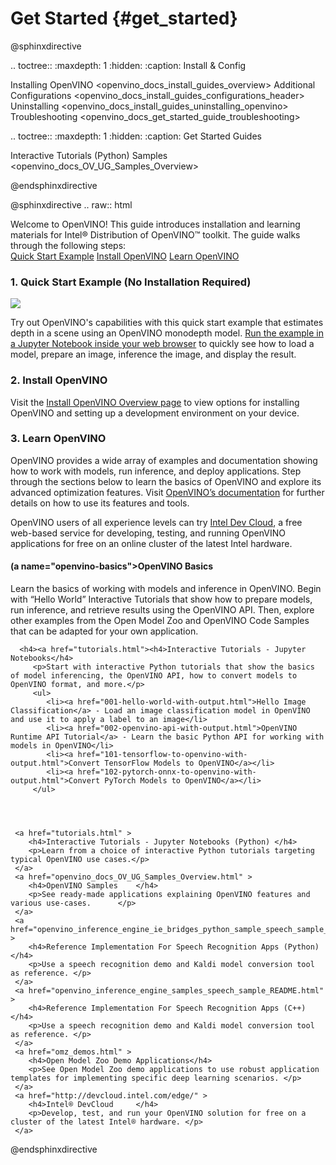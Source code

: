 # Get Started {#get_started}

@sphinxdirective

.. toctree::
   :maxdepth: 1
   :hidden:
   :caption: Install & Config
   
   Installing OpenVINO <openvino_docs_install_guides_overview>
   Additional Configurations <openvino_docs_install_guides_configurations_header>
   Uninstalling <openvino_docs_install_guides_uninstalling_openvino>
   Troubleshooting <openvino_docs_get_started_guide_troubleshooting>
   
.. toctree::
   :maxdepth: 1
   :hidden:
   :caption: Get Started Guides
   
   Interactive Tutorials (Python) <tutorials>
   Samples <openvino_docs_OV_UG_Samples_Overview>


@endsphinxdirective
 
@sphinxdirective
.. raw:: html

   <link rel="stylesheet" type="text/css" href="_static/css/getstarted_style.css">
   
   <p id="GSG_introtext">Welcome to OpenVINO! This guide introduces installation and learning materials for Intel® Distribution of OpenVINO™ toolkit. The guide walks through the following steps:<br />
     <a href="https://mybinder.org/v2/gh/openvinotoolkit/openvino_notebooks/HEAD?filepath=notebooks%2F201-vision-monodepth%2F201-vision-monodepth.ipynb" >Quick Start Example</a>
     <a href="openvino_docs_install_guides_overview.html" >Install OpenVINO</a>
     <a href="#learn-openvino" >Learn OpenVINO</a>
   </p>
   <div style="clear:both;"> </div> 
   
   <h3><a name="quick-start-example">1. Quick Start Example (No Installation Required)</a></h3>
   
   <img src="https://user-images.githubusercontent.com/15709723/127752390-f6aa371f-31b5-4846-84b9-18dd4f662406.gif">
   <p>Try out OpenVINO's capabilities with this quick start example that estimates depth in a scene using an OpenVINO monodepth model. <a href="https://mybinder.org/v2/gh/openvinotoolkit/openvino_notebooks/HEAD?filepath=notebooks%2F201-vision-monodepth%2F201-vision-monodepth.ipynb" >Run the example in a Jupyter Notebook inside your web browser</a> to quickly see how to load a model, prepare an image, inference the image, and display the result.</p>
   
   <h3><a name="install-openvino">2. Install OpenVINO</a></h3>
   
   <p>Visit the <a href="openvino_docs_install_guides_overview.html" >Install OpenVINO Overview page</a> to view options for installing OpenVINO and setting up a development environment on your device.</p>
   
      
   <h3><a name="get-started-tutorials">3. Learn OpenVINO</a></h3>
   
   <p>OpenVINO provides a wide array of examples and documentation showing how to work with models, run inference, and deploy applications. Step through the sections below to learn the basics of OpenVINO and explore its advanced optimization features. Visit <a href="documentation.html">OpenVINO’s documentation</a> for further details on how to use its features and tools.</p>
   
   <p>OpenVINO users of all experience levels can try <a href="https://www.intel.com/content/www/us/en/developer/tools/devcloud/edge/overview.html">Intel Dev Cloud</a>, a free web-based service for developing, testing, and running OpenVINO applications for free on an online cluster of the latest Intel hardware.</p>
 
   <h4>(a name="openvino-basics">OpenVINO Basics</a></h3>
   <p>Learn the basics of working with models and inference in OpenVINO. Begin with “Hello World” Interactive Tutorials that show how to prepare models, run inference, and retrieve results using the OpenVINO API. Then, explore other examples from the Open Model Zoo and OpenVINO Code Samples that can be adapted for your own application.</p>
   
   <div id="GSG_nextstepchoice">
      
      <h4><a href="tutorials.html"><h4>Interactive Tutorials - Jupyter Notebooks</h4>
         <p>Start with interactive Python tutorials that show the basics of model inferencing, the OpenVINO API, how to convert models to OpenVINO format, and more.</p>
         <ul>
            <li><a href="001-hello-world-with-output.html">Hello Image Classification</a> - Load an image classification model in OpenVINO and use it to apply a label to an image</li>
            <li><a href="002-openvino-api-with-output.html">OpenVINO Runtime API Tutorial</a> - Learn the basic Python API for working with models in OpenVINO</li>
            <li><a href="101-tensorflow-to-openvino-with-output.html">Convert TensorFlow Models to OpenVINO</a></li>
            <li><a href="102-pytorch-onnx-to-openvino-with-output.html">Convert PyTorch Models to OpenVINO</a></li>
         </ul>
         
         
         
     
     <a href="tutorials.html" >
        <h4>Interactive Tutorials - Jupyter Notebooks (Python) </h4>
        <p>Learn from a choice of interactive Python tutorials targeting typical OpenVINO use cases.</p>
     </a> 		
     <a href="openvino_docs_OV_UG_Samples_Overview.html" >
        <h4>OpenVINO Samples	</h4>
        <p>See ready-made applications explaining OpenVINO features and various use-cases.		</p>
     </a> 
     <a href="openvino_inference_engine_ie_bridges_python_sample_speech_sample_README.html" >
        <h4>Reference Implementation For Speech Recognition Apps (Python)</h4>
        <p>Use a speech recognition demo and Kaldi model conversion tool as reference. </p>
     </a>
     <a href="openvino_inference_engine_samples_speech_sample_README.html" >
        <h4>Reference Implementation For Speech Recognition Apps (C++)</h4>
        <p>Use a speech recognition demo and Kaldi model conversion tool as reference. </p>
     </a>
     <a href="omz_demos.html" >
        <h4>Open Model Zoo Demo Applications</h4>
        <p>See Open Model Zoo demo applications to use robust application templates for implementing specific deep learning scenarios. </p>
     </a>
     <a href="http://devcloud.intel.com/edge/" >
        <h4>Intel® DevCloud 	</h4>
        <p>Develop, test, and run your OpenVINO solution for free on a cluster of the latest Intel® hardware. </p>
     </a> 
   </div>
   <div style="clear:both;"> </div>

@endsphinxdirective
